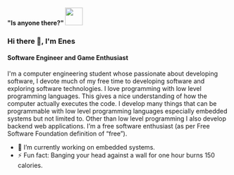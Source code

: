 #### "Is anyone there?" <img src="https://emojis.slackmojis.com/emojis/images/1460579133/354/doom_look.gif" width="40" height="40"/>

### Hi there 👋, I'm Enes
#### Software Engineer and Game Enthusiast 
 
 I'm a computer engineering student whose passionate about developing software, I devote much of my free time to developing software and exploring software technologies.
I love programming with low level programming languages. This gives a nice understanding of how the computer actually executes the code. I develop many things that can be programmable with low level programming languages especially embedded systems but not limited to. Other than low level programming I also develop backend web applications.
I’m a free software enthusiast (as per Free Software Foundation definition of “free”). 


- 🔭 I’m currently working on embedded systems.
- ⚡ Fun fact: Banging your head against a wall for one hour burns 150 calories. 
